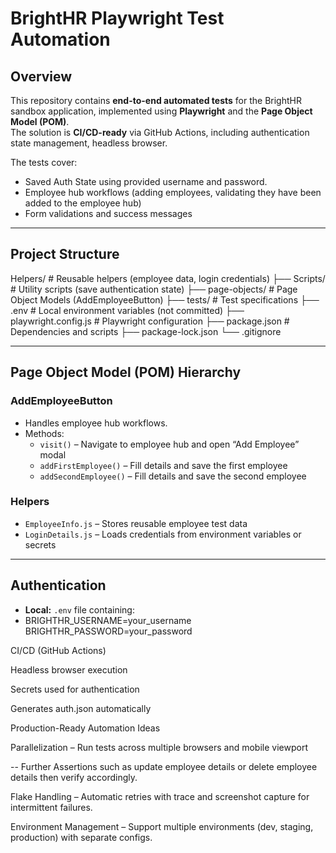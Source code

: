 # BrightHR Playwright Test Automation

## Overview
This repository contains **end-to-end automated tests** for the BrightHR sandbox application, implemented using **Playwright** and the **Page Object Model (POM)**.  
The solution is **CI/CD-ready** via GitHub Actions, including authentication state management, headless browser. 

The tests cover:

- Saved Auth State using provided username and password.
- Employee hub workflows (adding employees, validating they have been added to the employee hub)
- Form validations and success messages

---

## Project Structure
Helpers/ # Reusable helpers (employee data, login credentials)
├── Scripts/ # Utility scripts (save authentication state)
├── page-objects/ # Page Object Models (AddEmployeeButton)
├── tests/ # Test specifications
├── .env # Local environment variables (not committed)
├── playwright.config.js # Playwright configuration
├── package.json # Dependencies and scripts
├── package-lock.json
└── .gitignore



---

## Page Object Model (POM) Hierarchy



### **AddEmployeeButton**
- Handles employee hub workflows.
- Methods:
  - `visit()` – Navigate to employee hub and open “Add Employee” modal
  - `addFirstEmployee()` – Fill details and save the first employee
  - `addSecondEmployee()` – Fill details and save the second employee

### **Helpers**
- `EmployeeInfo.js` – Stores reusable employee test data
- `LoginDetails.js` – Loads credentials from environment variables or secrets

---

## Authentication
- **Local:** `.env` file containing:
- BRIGHTHR_USERNAME=your_username
BRIGHTHR_PASSWORD=your_password


CI/CD (GitHub Actions)

Headless browser execution

Secrets used for authentication

Generates auth.json automatically


Production-Ready Automation Ideas


Parallelization – Run tests across multiple browsers and mobile viewport

-- Further Assertions such as update employee details or delete employee details then verify accordingly. 

Flake Handling – Automatic retries with trace and screenshot capture for intermittent failures.

Environment Management – Support multiple environments (dev, staging, production) with separate configs.




